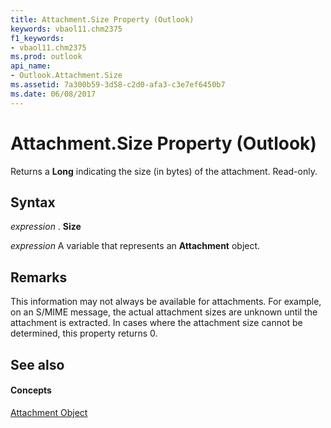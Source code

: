 ```yaml
---
title: Attachment.Size Property (Outlook)
keywords: vbaol11.chm2375
f1_keywords:
- vbaol11.chm2375
ms.prod: outlook
api_name:
- Outlook.Attachment.Size
ms.assetid: 7a300b59-3d58-c2d0-afa3-c3e7ef6450b7
ms.date: 06/08/2017
---
```



# Attachment.Size Property (Outlook)

Returns a **Long** indicating the size (in bytes) of the attachment. Read-only.


## Syntax

 _expression_ . **Size**

 _expression_ A variable that represents an **Attachment** object.


## Remarks

This information may not always be available for attachments. For example, on an S/MIME message, the actual attachment sizes are unknown until the attachment is extracted. In cases where the attachment size cannot be determined, this property returns 0.


## See also


#### Concepts


[Attachment Object](attachment-object-outlook.md)

